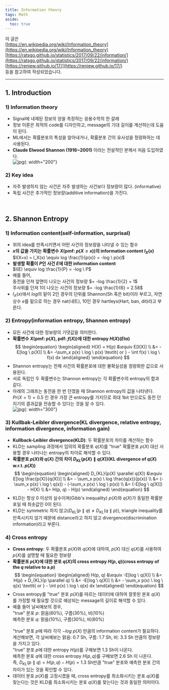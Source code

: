 ```yaml
---
title: Information theory
tags: Math
aside:
  toc: true
---
```


이 글은 <br>
[https://en.wikipedia.org/wiki/Information_theory](https://en.wikipedia.org/wiki/Information_theory) <br>
[https://ratsgo.github.io/statistics/2017/09/22/information/](https://ratsgo.github.io/statistics/2017/09/22/information/) <br>
[https://reniew.github.io/17/](https://reniew.github.io/17/) <br>
등을 참고하여 작성되었습니다.

<!--more-->

---

## 1. Introduction
### 1) Information theory
- Signal에 내재된 정보의 양을 측정하는 응용수학의 한 갈래
- 정보 이론은 최적의 code를 디자인하고, message의 기대 길이를 계산하는데 도움이 된다.
- ML에서는 확률분포의 특성을 알아내거나, 확률분포 간의 유사성을 정량화하는 데 사용된다.
- **Claude Elwood Shannon (1916~2001)** 이라는 전설적인 분께서 처음 도입하였다. <br>
![jpg](https://media.newyorker.com/photos/5909765cc14b3c606c1089f4/master/w_1023,c_limit/Roberts-Claude-Shannon.jpg){: width="200"}

### 2) Key idea
- 자주 발생하지 않는 사건은 자주 발생하는 사건보다 정보량이 많다. (informative)
- 독립 사건은 추가적인 정보량(additive information)을 가진다.

<br>

## 2. Shannon Entropy
### 1) Information content(self-information, surprisal)
- 위의 idea를 만족시키면서 어떤 사건의 정보량을 나타낼 수 있는 함수
- **$x$의 값을 가지는 확률변수 $X$(pmf: $p(X=x)$)의 information content $I_X(x)$** <br>
$I(X=x) = I_X(x) \equiv log \frac{1}{p(x)} = -log \ p(x)$
- **발생할 확률이 $P$인 사건 $E$에 대한 information content** <br>
$I(E) \equiv log \frac{1}{P} = -log \ P$
- 예를 들어, <br>
동전을 던져 앞면이 나오는 사건의 정보량 $= -log \frac{1}{2} = 1$ <br>
주사위를 던져 1이 나오는 사건의 정보량 $= -log \frac{1}{6} = 2.58$
- $I_X(x)$에서 $log$의 밑이 2인 경우의 단위를 Shannon(Sh 혹은 bit)이라 부르고, 자연상수 $e$를 밑으로 하는 경우 nat(내트), 10인 경우 hartleys(Hart, ban, dit)라고 부른다.


### 2) Entropy(information entropy, Shannon entropy)
- 모든 사건에 대한 정보량의 기댓값을 의미한다.
- **확률변수 $X$(pmf: $p(X)$, pdf: $f(X)$)에 대한 entropy $H(X)$(*Eta*)** <br>
$$
\begin{equation}
\begin{aligned}
    H(X) = H(p) &\equiv E[I(X)] \\
    &= -E[log \ p(X)] \\
    &= -\sum_x p(x) \ log \ p(x) \textit{ or } - \int f(x) \ log \ f(x) dx
\end{aligned}
\end{equation}
$$
- Shannon entropy는 전체 사건의 확률분포에 대한 불확실성을 정량화한 값으로 사용된다.
- 서로 독립인 두 확률변수는 Shannon entropy는 각 확률변수의 entropy의 합과 같다.
- 아래의 그래프는 동전을 한 번 던졌을 때 Shannon entropy의 값을 나타낸다. $Pr(X=1)=0.5$ 인 경우 가장 큰 entropy를 가지므로 최대 1bit 만으로도 동전 던지기의 결과값을 전송할 수 있다는 것을 알 수 있다. <br>
![jpg](https://upload.wikimedia.org/wikipedia/commons/thumb/2/22/Binary_entropy_plot.svg/450px-Binary_entropy_plot.svg.png){: width="300"}

### 3) Kullbak-Leibler divergence(KL divergence, relative entropy, information divergence, information gain)
- **Kullback-Leibler divergence(KLD)**: 두 확률분포의 차이를 계산하는 함수
- KLD는 sampling 과정에서 임의의 확률분포 $q(X)$를 "true" 확률분포 $p(X)$ 대신 사용할 경우 나타나는 entropy의 차이로 해석할 수 있다.
- **확률분포 $p(X)$와 $q(X)$ 간의 차이 $D_{KL}(p(X) \parallel q(X))$(KL divergence of $q(X)$ w.r.t. $p(X)$)** <br>
$$
\begin{equation}
\begin{aligned}
    D_{KL}(p(X) \parallel q(X)) &\equiv E[log \frac{p(X)}{q(X)}] \\
    &= - \sum_x p(x) \ log \frac{q(x)}{p(x)} \\
    &= (-\sum_x p(x) \ log \ q(x)) - (-\sum_x p(x) \ log \ p(x)) \\
    &= (-E[log \ q(X)]) - H(X) \\
    &= H(p, q) - H(p)
\end{aligned}
\end{equation}
$$
- KLD는 항상 0 이상의 실수이며(Gibb's inequality) $p(X)$와 $q(X)$가 동일한 확률분포일 때 최솟값인 0이 된다.
- KLD는 symmetric 하지 않고($D_{KL}(p \parallel q) \neq D_{KL}(q \parallel p)$), triangle inequality를 만족시키지 않기 때문에 distance라고 하지 않고 divergence(discrimination information)라고 부른다.

### 4) Cross entropy
- **Cross entropy**: 두 확률분포 $p(X)$와 $q(X)$에 대하여, $p(X)$ 대신 $q(X)$를 사용하여 $p(X)$를 설명할 때 필요한 정보량
- **확률분포 $p(X)$에 대한 분포 $q(X)$의 cross entropy $H(p, q)$(cross entropy of the $q$ relative to a $p$)** <br>
$$
\begin{equation}
\begin{aligned}
    H(p, q) &\equiv -E[log \ q(X)] \\
    &= H(p) + D_{KL}(p \parallel q) \\
    &= -E[log \ q(X)] \\
    &= - \sum_x p(x) \ log \ q(x) \textit{ or } - \int p(x) \ log \ q(x) dx
\end{aligned}
\end{equation}
$$
- Cross entropy를 "true" 분포 $p(X)$를 따르는 데이터에 대하여 잘못된 분포 $q(X)$를 가정할 때 필요할 것으로 예상되는 message의 길이로 해석할 수 있다. <br>
- 예를 들어 날씨예보의 경우, <br>
"true" 분포 $p$: 맑음(60%), 구름(30%), 비(10%) <br>
예측한 분포 $q$: 맑음(10%), 구름(30%), 비(60%) <br><br>
"true" 분포 $p$에 따라 각각 $-log \ p(X)$ 만큼의 information content가 필요하다. <br>
계산해보면, 각 날씨예보는 맑음: 0.7 Sh, 구름: 1.7 Sh, 비: 3.3 Sh 만큼의 정보량을 가지고 있다. <br>
"true" 분포 $p$에 대한 entropy $H(p)$를 구해보면 1.3 Sh이 나온다. <br>
예측한 분포 $q$에 대한 cross entropy $H(p, q)$를 구해보면 2.6 Sh 이 나온다. <br>
즉, $D_{KL}(p \parallel q) = H(p, q) - H(p) = 1.3$ Sh만큼 "true" 분포와 예측한 분포 간의 차이가 있는 것을 확인할 수 있다.
- 데이터 분포 $p(X)$를 고정시켰을 때, cross entropy를 최소화시키는 분포 $q(X)$를 찾는다는 것은 KLD를 최소화시키는 분포 $q(X)$를 찾는다는 것과 동일한 의미이다.
